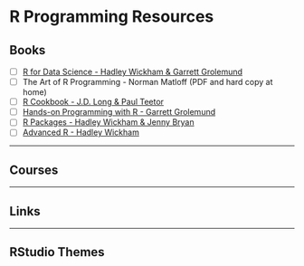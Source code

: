 # R Programming Resources

## Books

- [ ] [R for Data Science - Hadley Wickham & Garrett Grolemund](https://r4ds.had.co.nz/)
- [ ] The Art of R Programming - Norman Matloff (PDF and hard copy at home)
- [ ] [R Cookbook - J.D. Long & Paul Teetor](https://rc2e.com/)
- [ ] [Hands-on Programming with R - Garrett Grolemund](https://rstudio-education.github.io/hopr/)
- [ ] [R Packages - Hadley Wickham & Jenny Bryan](https://r-pkgs.org/)
- [ ] [Advanced R - Hadley Wickham](https://adv-r.hadley.nz/)

---

## Courses

---

## Links

---

## RStudio Themes

